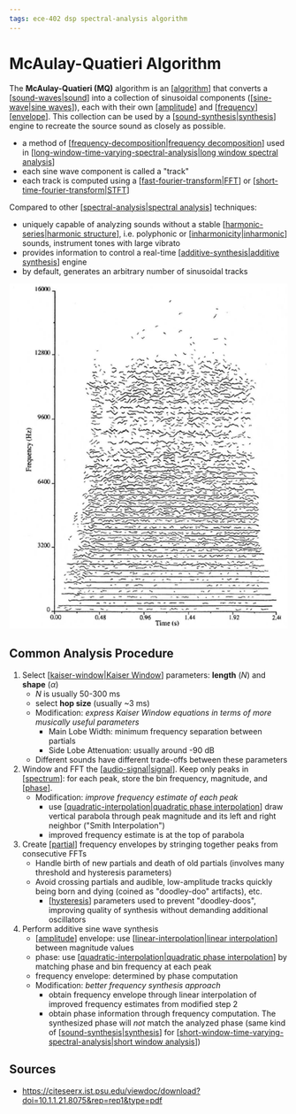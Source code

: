 ```yaml
---
tags: ece-402 dsp spectral-analysis algorithm
---
```


# McAulay-Quatieri Algorithm

The **McAulay-Quatieri (MQ)** algorithm is an [[algorithm]] that converts a [[sound-waves|sound]] into a collection of sinusoidal components ([[sine-wave|sine waves]]), each with their own [[amplitude]] and [[frequency]] [[envelope]]. This collection can be used by a [[sound-synthesis|synthesis]] engine to recreate the source sound as closely as possible.

- a method of [[frequency-decomposition|frequency decomposition]] used in [[long-window-time-varying-spectral-analysis|long window spectral analysis]]
- each sine wave component is called a "track"
- each track is computed using a [[fast-fourier-transform|FFT]] or [[short-time-fourier-transform|STFT]]

Compared to other [[spectral-analysis|spectral analysis]] techniques:

- uniquely capable of analyzing sounds without a stable [[harmonic-series|harmonic structure]], i.e. polyphonic or [[inharmonicity|inharmonic]] sounds, instrument tones with large vibrato
- provides information to control a real-time [[additive-synthesis|additive synthesis]] engine
- by default, generates an arbitrary number of sinusoidal tracks

![MQ Graph](../public/attachments/mcaulay-quatieri-graph.png)

## Common Analysis Procedure

1. Select [[kaiser-window|Kaiser Window]] parameters: **length** ($N$) and **shape** ($\alpha$)
   - $N$ is usually 50-300 ms
   - select **hop size** (usually ~3 ms)
   - Modification: _express Kaiser Window equations in terms of more musically useful parameters_
     - Main Lobe Width: minimum frequency separation between partials
     - Side Lobe Attenuation: usually around -90 dB
   - Different sounds have different trade-offs between these parameters
2. Window and FFT the [[audio-signal|signal]]. Keep only peaks in [[spectrum]]: for each peak, store the bin frequency, magnitude, and [[phase]].
   - Modification: _improve frequency estimate of each peak_
     - use [[quadratic-interpolation|quadratic phase interpolation]] draw vertical parabola through peak magnitude and its left and right neighbor ("Smith Interpolation")
     - improved frequency estimate is at the top of parabola
3. Create [[partial]] frequency envelopes by stringing together peaks from consecutive FFTs
   - Handle birth of new partials and death of old partials (involves many threshold and hysteresis parameters)
   - Avoid crossing partials and audible, low-amplitude tracks quickly being born and dying (coined as "doodley-doo" artifacts), etc.
     - [[hysteresis]] parameters used to prevent "doodley-doos", improving quality of synthesis without demanding additional oscillators
4. Perform additive sine wave synthesis
   - [[amplitude]] envelope: use [[linear-interpolation|linear interpolation]] between magnitude values
   - phase: use [[quadratic-interpolation|quadratic phase interpolation]] by matching phase and bin frequency at each peak
   - frequency envelope: determined by phase computation
   - Modification: _better frequency synthesis approach_
     - obtain frequency envelope through linear interpolation of improved frequency estimates from modified step 2
     - obtain phase information through frequency computation. The synthesized phase will _not_ match the analyzed phase (same kind of [[sound-synthesis|synthesis]] for [[short-window-time-varying-spectral-analysis|short window analysis]])

## Sources

- <https://citeseerx.ist.psu.edu/viewdoc/download?doi=10.1.1.21.8075&rep=rep1&type=pdf>

[//begin]: # "Autogenerated link references for markdown compatibility"
[algorithm]: algorithm "Algorithm"
[sound-waves|sound]: sound-waves "Sound Waves"
[sine-wave|sine waves]: sine-wave "Sine wave"
[amplitude]: amplitude "Amplitude"
[frequency]: frequency "Frequency"
[envelope]: envelope "Envelope"
[sound-synthesis|synthesis]: sound-synthesis "Sound Synthesis"
[frequency-decomposition|frequency decomposition]: frequency-decomposition "Frequency Decomposition"
[long-window-time-varying-spectral-analysis|long window spectral analysis]: long-window-time-varying-spectral-analysis "Long Window Time-Varying Spectral Analysis"
[fast-fourier-transform|FFT]: fast-fourier-transform "Fast Fourier Transform"
[short-time-fourier-transform|STFT]: short-time-fourier-transform "Short-time Fourier Transform"
[spectral-analysis|spectral analysis]: spectral-analysis "Spectral Analysis"
[harmonic-series|harmonic structure]: harmonic-series "Harmonic Series"
[inharmonicity|inharmonic]: inharmonicity "Inharmonicity"
[additive-synthesis|additive synthesis]: additive-synthesis "Additive Synthesis"
[kaiser-window|Kaiser Window]: kaiser-window "Kaiser Window"
[audio-signal|signal]: audio-signal "Audio Signal"
[spectrum]: spectrum "Spectrum"
[phase]: phase "Phase"
[quadratic-interpolation|quadratic phase interpolation]: quadratic-interpolation "Quadratic Interpolation"
[partial]: partial "Partial"
[hysteresis]: hysteresis "Hysteresis"
[linear-interpolation|linear interpolation]: linear-interpolation "Linear Interpolation"
[short-window-time-varying-spectral-analysis|short window analysis]: short-window-time-varying-spectral-analysis "Short Window Time-Varying Spectral Analysis"
[//end]: # "Autogenerated link references"
